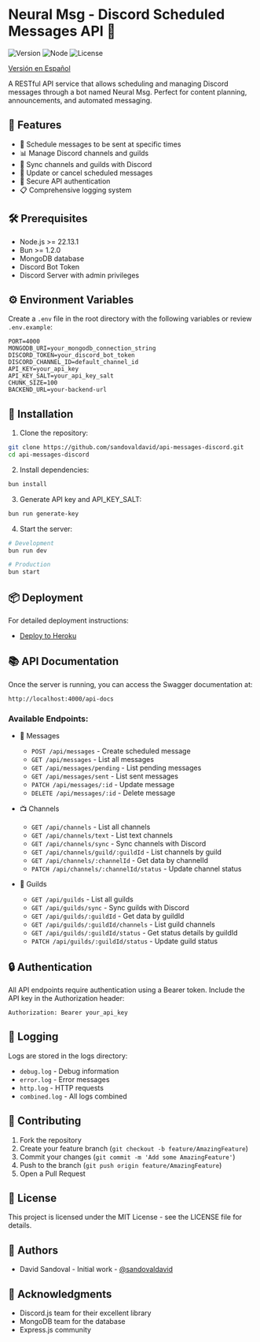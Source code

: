 # Neural Msg - Discord Scheduled Messages API 🤖

![Version](https://img.shields.io/badge/version-1.0.0-blue.svg)
![Node](https://img.shields.io/badge/node-%3E%3D22.13.1-brightgreen)
![License](https://img.shields.io/badge/license-MIT-green)

[Versión en Español](README.es.md)

A RESTful API service that allows scheduling and managing Discord messages through a bot named Neural Msg. Perfect for content planning, announcements, and automated messaging.

## 🌟 Features

-   📅 Schedule messages to be sent at specific times
-   📊 Manage Discord channels and guilds
-   🔄 Sync channels and guilds with Discord
-   📝 Update or cancel scheduled messages
-   🔐 Secure API authentication
-   📋 Comprehensive logging system

## 🛠️ Prerequisites

-   Node.js >= 22.13.1
-   Bun >= 1.2.0
-   MongoDB database
-   Discord Bot Token
-   Discord Server with admin privileges

## ⚙️ Environment Variables

Create a `.env` file in the root directory with the following variables or review `.env.example`:

```env
PORT=4000
MONGODB_URI=your_mongodb_connection_string
DISCORD_TOKEN=your_discord_bot_token
DISCORD_CHANNEL_ID=default_channel_id
API_KEY=your_api_key
API_KEY_SALT=your_api_key_salt
CHUNK_SIZE=100
BACKEND_URL=your-backend-url
```

## 🚀 Installation

1. Clone the repository:

```bash
git clone https://github.com/sandovaldavid/api-messages-discord.git
cd api-messages-discord
```

2. Install dependencies:

```bash
bun install
```

3. Generate API key and API_KEY_SALT:

```bash
bun run generate-key
```

4. Start the server:

```bash
# Development
bun run dev

# Production
bun start
```

## 📦 Deployment

For detailed deployment instructions:

-   [Deploy to Heroku](deploy-heroku.en.md)

## 📚 API Documentation

Once the server is running, you can access the Swagger documentation at:

```
http://localhost:4000/api-docs
```

### Available Endpoints:

-   📨 Messages

    -   `POST /api/messages` - Create scheduled message
    -   `GET /api/messages` - List all messages
    -   `GET /api/messages/pending` - List pending messages
    -   `GET /api/messages/sent` - List sent messages
    -   `PATCH /api/messages/:id` - Update message
    -   `DELETE /api/messages/:id` - Delete message

-   📺 Channels

    -   `GET /api/channels` - List all channels
    -   `GET /api/channels/text` - List text channels
    -   `GET /api/channels/sync` - Sync channels with Discord
    -   `GET /api/channels/guild/:guildId` - List channels by guild
    -   `GET /api/channels/:channelId` - Get data by channelId
    -   `PATCH /api/channels/:channelId/status` - Update channel status

-   🏰 Guilds
    -   `GET /api/guilds` - List all guilds
    -   `GET /api/guilds/sync` - Sync guilds with Discord
    -   `GET /api/guilds/:guildId` - Get data by guildId
    -   `GET /api/guilds/:guildId/channels` - List guild channels
    -   `GET /api/guilds/:guildId/status` - Get status details by guildId
    -   `PATCH /api/guilds/:guildId/status` - Update guild status

## 🔒 Authentication

All API endpoints require authentication using a Bearer token. Include the API key in the Authorization header:

```http
Authorization: Bearer your_api_key
```

## 📝 Logging

Logs are stored in the logs directory:

-   `debug.log` - Debug information
-   `error.log` - Error messages
-   `http.log` - HTTP requests
-   `combined.log` - All logs combined

## 🤝 Contributing

1. Fork the repository
2. Create your feature branch (`git checkout -b feature/AmazingFeature`)
3. Commit your changes (`git commit -m 'Add some AmazingFeature'`)
4. Push to the branch (`git push origin feature/AmazingFeature`)
5. Open a Pull Request

## 📄 License

This project is licensed under the MIT License - see the LICENSE file for details.

## 👥 Authors

-   David Sandoval - Initial work - [@sandovaldavid](https://github.com/sandovaldavid)

## 🙏 Acknowledgments

-   Discord.js team for their excellent library
-   MongoDB team for the database
-   Express.js community
